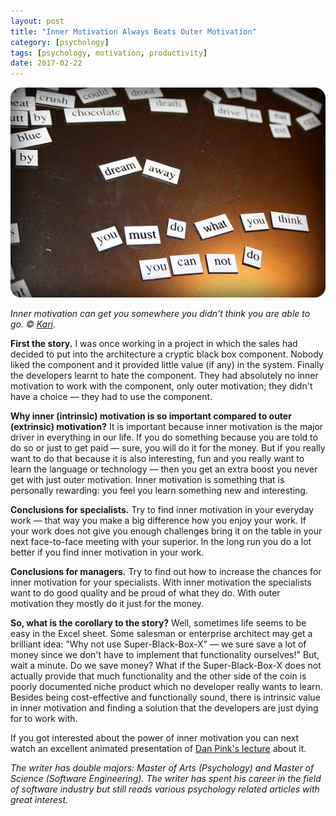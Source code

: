 ```yaml
---
layout: post
title: "Inner Motivation Always Beats Outer Motivation"
category: [psychology]
tags: [psychology, motivation, productivity]
date: 2017-02-22
---
```


  ![](/img/2017-02-22-inner-motivation-always-beats-outer-motivation_img_1.jpeg)

*Inner motivation can get you somewhere you didn't think you are able to go. © [Kari](https://www.flickr.com/people/designsbykari/).*

**First the story.** I was once working in a project in which the sales had decided to put into the architecture a cryptic black box component. Nobody liked the component and it provided little value (if any) in the system. Finally the developers learnt to hate the component. They had absolutely no inner motivation to work with the component, only outer motivation; they didn't have a choice — they had to use the component.

**Why inner (intrinsic) motivation is so important compared to outer (extrinsic) motivation?** It is important because inner motivation is the major driver in everything in our life. If you do something because you are told to do so or just to get paid — sure, you will do it for the money. But if you really want to do that because it is also interesting, fun and you really want to learn the language or technology — then you get an extra boost you never get with just outer motivation. Inner motivation is something that is personally rewarding: you feel you learn something new and interesting.

**Conclusions for specialists.** Try to find inner motivation in your everyday work — that way you make a big difference how you enjoy your work. If your work does not give you enough challenges bring it on the table in your next face-to-face meeting with your superior. In the long run you do a lot better if you find inner motivation in your work.

**Conclusions for managers.** Try to find out how to increase the chances for inner motivation for your specialists. With inner motivation the specialists want to do good quality and be proud of what they do. With outer motivation they mostly do it just for the money.

**So, what is the corollary to the story?** Well, sometimes life seems to be easy in the Excel sheet. Some salesman or enterprise architect may get a brilliant idea: "Why not use Super-Black-Box-X" — we sure save a lot of money since we don't have to implement that functionality ourselves!" But, wait a minute. Do we save money? What if the Super-Black-Box-X does not actually provide that much functionality and the other side of the coin is poorly documented niche product which no developer really wants to learn. Besides being cost-effective and functionally sound, there is intrinsic value in inner motivation and finding a solution that the developers are just dying for to work with.

If you got interested about the power of inner motivation you can next watch an excellent animated presentation of [Dan Pink's lecture](https://www.youtube.com/watch?v=u6XAPnuFjJc) about it.

*The writer has double majors: Master of Arts (Psychology) and Master of Science (Software Engineering). The writer has spent his career in the field of software industry but still reads various psychology related articles with great interest.*
